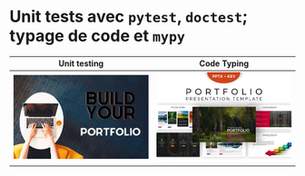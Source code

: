 # Unit tests avec `pytest`, `doctest`; typage de code et `mypy`

| Unit testing   | Code Typing   |
|----|----|
| ![](img/port1.jpg) | ![](img/port2.jpg) |
